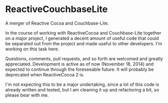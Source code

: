ReactiveCouchbaseLite
=====================

A merger of Reactive Cocoa and Couchbase-Lite.

In the course of working with ReactiveCocoa and Couchbase-Lite together on a major project, I generated a decent amount of useful code that could be separated out from the project and made useful to other developers.  I'm working on this task here.

Questions, comments, pull requests, and so forth are welcomed and greatly appreciated.  Development is active as of now (November 18, 2014) and expected to continue through the foreseeable future.  It will probably be deprecated when ReactiveCocoa 2 is.

I'm not expecting this to be a major undertaking, since a lot of this code is already written and tested, but I am cleaning it up and refactoring a bit, so please bear with me.
